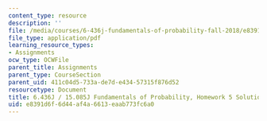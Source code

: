 ```yaml
---
content_type: resource
description: ''
file: /media/courses/6-436j-fundamentals-of-probability-fall-2018/e8391d6f6d44af4a6613eaab773fc6a0_MIT6_436JF18_hw5solutions.pdf
file_type: application/pdf
learning_resource_types:
- Assignments
ocw_type: OCWFile
parent_title: Assignments
parent_type: CourseSection
parent_uid: 411c04d5-733a-de7d-e434-57315f876d52
resourcetype: Document
title: 6.436J / 15.085J Fundamentals of Probability, Homework 5 Solutions
uid: e8391d6f-6d44-af4a-6613-eaab773fc6a0
---
```

